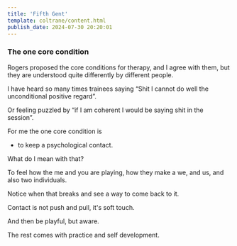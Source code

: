 ```yaml
---
title: 'Fifth Gent'
template: coltrane/content.html
publish_date: 2024-07-30 20:20:01
---
```


### The one core condition

Rogers proposed the core conditions for therapy, and I agree with them, but they are understood quite differently by different people. 

I have heard so many times trainees saying “Shit I cannot do well the unconditional positive regard”.

Or feeling puzzled by “if I am coherent I would be saying shit in the session”.

For me the one core condition is 

- to keep a psychological contact.

What do I mean with that?

To feel how the me and you are playing, how they make a we, and us, and also two individuals.

Notice when that breaks and see a way to come back to it.

Contact is not push and pull, it's soft touch.

And then be playful, but aware.

The rest comes with practice and self development.